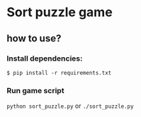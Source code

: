 # Sort puzzle game

## how to use?

### Install dependencies:

`$ pip install -r requirements.txt`

### Run game script

`python sort_puzzle.py` or `./sort_puzzle.py`
